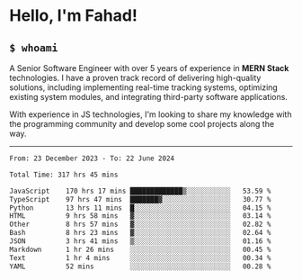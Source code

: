 <h1>Hello, I'm Fahad!</h1>

<h2><code>$ whoami</code></h2>

A Senior Software Engineer with over 5 years of experience in **MERN Stack** technologies. I have a proven track record of delivering high-quality solutions, including implementing real-time tracking systems, optimizing existing system modules, and integrating third-party software applications.

With experience in JS technologies, I'm looking to share my knowledge with the programming community and develop some cool projects along the way.

---

<!--START_SECTION:waka-->

```txt
From: 23 December 2023 - To: 22 June 2024

Total Time: 317 hrs 45 mins

JavaScript    170 hrs 17 mins █████████████▒░░░░░░░░░░░   53.59 %
TypeScript    97 hrs 47 mins  ███████▓░░░░░░░░░░░░░░░░░   30.77 %
Python        13 hrs 11 mins  █░░░░░░░░░░░░░░░░░░░░░░░░   04.15 %
HTML          9 hrs 58 mins   ▓░░░░░░░░░░░░░░░░░░░░░░░░   03.14 %
Other         8 hrs 57 mins   ▓░░░░░░░░░░░░░░░░░░░░░░░░   02.82 %
Bash          8 hrs 23 mins   ▓░░░░░░░░░░░░░░░░░░░░░░░░   02.64 %
JSON          3 hrs 41 mins   ▒░░░░░░░░░░░░░░░░░░░░░░░░   01.16 %
Markdown      1 hr 26 mins    ░░░░░░░░░░░░░░░░░░░░░░░░░   00.45 %
Text          1 hr 4 mins     ░░░░░░░░░░░░░░░░░░░░░░░░░   00.34 %
YAML          52 mins         ░░░░░░░░░░░░░░░░░░░░░░░░░   00.28 %
```

<!--END_SECTION:waka-->

<!--
**heyFahad/heyFahad** is a ✨ _special_ ✨ repository because its `README.md` (this file) appears on your GitHub profile.

Here are some ideas to get you started:

- 🔭 I’m currently working on ...
- 🌱 I’m currently learning ...
- 👯 I’m looking to collaborate on ...
- 🤔 I’m looking for help with ...
- 💬 Ask me about ...
- 📫 How to reach me: ...
- 😄 Pronouns: ...
- ⚡ Fun fact: ...
-->
